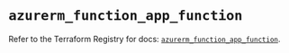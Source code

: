 # `azurerm_function_app_function`

Refer to the Terraform Registry for docs: [`azurerm_function_app_function`](https://registry.terraform.io/providers/hashicorp/azurerm/4.25.0/docs/resources/function_app_function).
